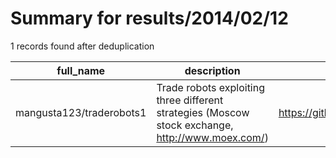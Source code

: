 
# Summary for results/2014/02/12
    
1 records found after deduplication

| full_name | description | html_url | matched_list | matched_count | pushed_at | size | stargazers_count | language | forks_count |
|--------------------------|--------------------------------------------------------------------------------------------------|---------------------------------------------|----------------|-----------------|---------------------------|--------|--------------------|------------|---------------|
| mangusta123/traderobots1 | Trade robots exploiting three different strategies (Moscow stock exchange, http://www.moex.com/) | https://github.com/mangusta123/traderobots1 | ['exploit'] | 1 | 2014-02-12 12:48:55+00:00 | 1632 | 1 | nan | 0 |
